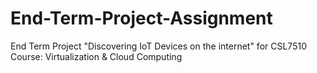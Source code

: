# End-Term-Project-Assignment
End Term Project "Discovering IoT Devices on the internet" for CSL7510 Course: Virtualization &amp; Cloud Computing
